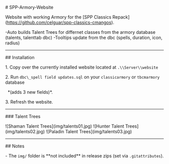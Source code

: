 \# SPP-Armory-Website



Website with working Armory for the \[SPP Classics Repack](https://github.com/celguar/spp-classics-cmangos).

-Auto builds Talent Trees for differnet classes from the armory database (talents, talenttab dbc)
-Tooltips update from the dbc (spells, duration, icon, radius)



---



\## Installation



1\. Copy over the currently installed website located at `.\\Server\\website`

2\. Run `dbc\_spell field updates.sql` on your `classicarmory` or `tbcmarmory` database  

&nbsp;  \*(adds 3 new fields)\*.

3\. Refresh the website.



---



\### Talent Trees

!\[Shaman Talent Trees](img/talents01.jpg)
!\[Hunter Talent Trees](img/talents02.jpg)
!\[Paladin Talent Trees](img/talents03.jpg)


---



\## Notes

\- The `img/` folder is \*\*not included\*\* in release zips (set via `.gitattributes`).





